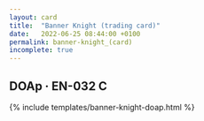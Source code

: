 ```yaml
---
layout: card
title:  "Banner Knight (trading card)"
date:   2022-06-25 08:44:00 +0100
permalink: banner-knight_(card)
incomplete: true
---
```


## DOAp &middot; EN-032 C

{% include templates/banner-knight-doap.html %}